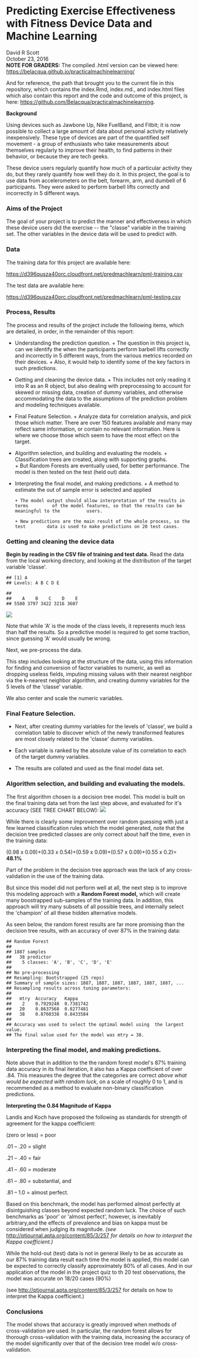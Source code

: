 # Predicting Exercise Effectiveness with Fitness Device Data and Machine Learning
David R Scott  
October 23, 2016  
**NOTE FOR GRADERS:** 
  The complied .html version can be viewed here:
  <https://belacqua.github.io/practicalmachinelearning/>
  
  And for reference, the path that brought you to the current file in this     repository, which contains the index.Rmd, index.md., and index.html files
  which also contain this report and the code and outcome of this project, is   here:
  <https://github.com/Belacqua/practicalmachinelearning>.
  
  
**Background**

Using devices such as Jawbone Up, Nike FuelBand, and Fitbit; it is now possible to collect a large amount of data about personal activity relatively inexpensively. These type of devices are part of the quantified self movement - a group of enthusiasts who take measurements about themselves regularly to improve their health, to find patterns in their behavior, or because they are tech geeks. 

These device users regularly  quantify how much of a particular activity they do, but they rarely quantify how well they do it. In this project, the goal is to use data from accelerometers on the belt, forearm, arm, and dumbell of 6 participants. They were asked to perform barbell lifts correctly and incorrectly in 5 different ways. 


### Aims of the Project  

The goal of your project is to predict the manner and effectiveness in which these device users did the exercise -- the "classe" variable in the training set. The other variables in the device data will be used to predict with.


### Data  

The training data for this project are available here:

<https://d396qusza40orc.cloudfront.net/predmachlearn/pml-training.csv>

The test data are available here:

<https://d396qusza40orc.cloudfront.net/predmachlearn/pml-testing.csv>


### Process, Results  

The process and results of the project include the following items, which are detailed, in order, in the remainder of this report:

* Understanding the prediction question. 
      + The question in this project is, can we identify the when the participants perform barbell        lifts correctly and incorrectly in 5 different ways, from the various metrics recorded 
       on their devices. 
      + Also, it would help to identify some of the key factors in such                predictions.
       
* Getting and cleaning the device data. 
      + This includes not only reading it into R as an R object, but also            dealing with preprocessing to account for skewed or missing data,            creation of dummy variables, and otherwise accommodating the data to           the assumptions of the prediction problem and modeling techniques             available.

* Final Feature Selection. 
      + Analyze data for correlation analysis, and pick those which matter.          There are over 150 features available and many  may reflect                  same information, or contain no relevant information. Here is where
        we choose those which seem to have the most effect on the target.

* Algorithm selection, and building and evaluating the models. 
      + Classification trees are created, along with supporting graphs.         
      + But Random Forests are eventually used, for better performance. The          model is then tested         on the test (held out) data.
      
* Interpreting the final model, and making predictions. 
      + A method to estimate the out of sample error is selected and applied
     
      + The model output should allow interpretation of the results in terms         of the model features, so that the results can be meaningful to the          users.
      
      + New predictions are the main result of the whole process, so the test        data is used to make predictions on 20 test cases.

### Getting and cleaning the device data 

**Begin by reading in the CSV file of training and test data.**
Read the data from the local working directory, and looking at the distribution of the target variable 'classe'. 



```
## [1] A
## Levels: A B C D E
```

```
## 
##    A    B    C    D    E 
## 5580 3797 3422 3216 3607
```

![](index_files/figure-html/unnamed-chunk-1-1.png)<!-- -->

Note that while 'A' is the mode of the class levels, it represents much less than half the results. So a predictive model is required to get some traction, since guessing 'A' would usually be wrong.

Next, we pre-process the data.

This step includes looking at the structure of the data, using this information for finding and conversion of factor variables to numeric, as well as dropping useless fields, imputing missing values with their nearest neighbor via the k-nearest neighbor algorithm, and creating dummy variables for the 5 levels of the 'classe' variable.

We also center and scale the numeric variables.


### Final Feature Selection.

* Next, after creating dummy variables for the levels of 'classe', we build 
a correlation table to discover which of the newly transformed features are most closely related to the 'classe' dummy variables.

* Each variable is ranked by the absolute value of its correlation to each of the target dummy variables.



* The results are collated and used as the final model data set.

### Algorithm selection, and building and evaluating the models. 

The first algorithm chosen is a decision tree model. This model is built on the final training data set from the last step above, and evaluated for it's accuracy (SEE TREE CHART BELOW):
![](index_files/figure-html/unnamed-chunk-6-1.png)<!-- -->

While there is clearly some improvement over random guessing with just a few learned classification rules which the model generated, note that the decision tree predicted classes are only correct about half the time, even in the training data: 

(0.98 x 0.09)+(0.33 x 0.54)+(0.59 x 0.09)+(0.57 x 0.09)+(0.55 x 0.2)= **48.1%** 

Part of the problem in the decision tree approach was the lack of any cross-validation in the use of the training data. 

But since this model did not perform well at all, the next step is to improve this modeling approach with a **Random Forest model,** which will create many boostrapped sub-samples of the training data. In addition, this approach will try many subsets of all possible trees, and internally select the 'champion' of all these hidden alternative models. 

As seen below, the random forest results are far more promising than the decision tree results, with an accuracy of over 87% in the training data: 


```
## Random Forest 
## 
## 1887 samples
##   38 predictor
##    5 classes: 'A', 'B', 'C', 'D', 'E' 
## 
## No pre-processing
## Resampling: Bootstrapped (25 reps) 
## Summary of sample sizes: 1887, 1887, 1887, 1887, 1887, 1887, ... 
## Resampling results across tuning parameters:
## 
##   mtry  Accuracy   Kappa    
##    2    0.7929248  0.7381742
##   20    0.8637568  0.8277481
##   38    0.8760338  0.8433584
## 
## Accuracy was used to select the optimal model using  the largest value.
## The final value used for the model was mtry = 38.
```

### Interpreting the final model, and making predictions. 

Note above that in addition to the the random forest model's 87% training data accuracy in its final iteration, it also has a Kappa coefficient of over .84. This measures the degree that the categories are correct *above what would be expected with random luck*, on a scale of roughly 0 to 1, and is recommended as a method to evaluate non-binary classification predictions.

**Interpreting the 0.84 Magnitude of Kappa**

Landis and Koch have proposed the following as standards for strength of agreement for the kappa coefficient: 

(zero or less) = poor

   .01 –  .20  = slight

   .21 –  .40  = fair

   .41 –  .60  = moderate

   .61 –  .80  = substantial, and 

   .81 – 1.0   = almost perfect. 

Based on this benchmark, the model has performed almost perfectly at disintguishing classes beyond expected random luck. The choice of such benchmarks as 'poor' or 'almost perfect', however, is inevitably arbitrary,and the effects of prevalence and bias on kappa must be considered when judging its magnitude. *(see* <http://ptjournal.apta.org/content/85/3/257> *for details on how to interpret the Kappa coefficient.)*

While the hold-out (test) data is not in general likely to be as accurate as our 87% training data result each time the model is applied, this model can be expected to correctly classify approximately 80% of all cases. And in our application of the model in the project quiz to th 20 test observations, the model was accurate on 18/20 cases (90%)

(see <http://ptjournal.apta.org/content/85/3/257> for details on how to interpret the Kappa coefficient.) 

### Conclusions

The model shows that accuracy is greatly improved when methods of cross-validation are used. In particular, the random forest allows for thorough cross-validation with the training data, increasing the accuracy of the model significantly over that of the decision tree model w/o cross-validation.

